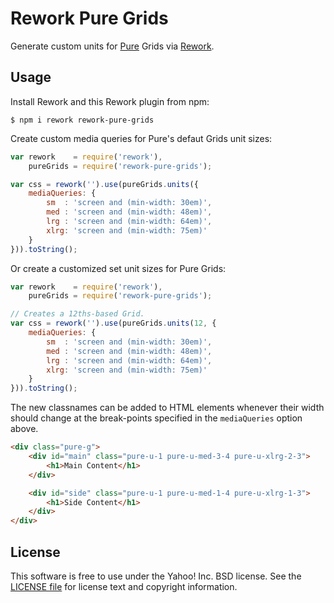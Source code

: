 Rework Pure Grids
=================

Generate custom units for [Pure][] Grids via [Rework][].


[Pure]: http://purecss.io/
[Rework]: https://github.com/visionmedia/rework


Usage
-----

Install Rework and this Rework plugin from npm:

```shell
$ npm i rework rework-pure-grids
```

Create custom media queries for Pure's defaut Grids unit sizes:

```js
var rework    = require('rework'),
    pureGrids = require('rework-pure-grids');

var css = rework('').use(pureGrids.units({
    mediaQueries: {
        sm  : 'screen and (min-width: 30em)',
        med : 'screen and (min-width: 48em)',
        lrg : 'screen and (min-width: 64em)',
        xlrg: 'screen and (min-width: 75em)'
    }
})).toString();
```

Or create a customized set unit sizes for Pure Grids:

```js
var rework    = require('rework'),
    pureGrids = require('rework-pure-grids');

// Creates a 12ths-based Grid.
var css = rework('').use(pureGrids.units(12, {
    mediaQueries: {
        sm  : 'screen and (min-width: 30em)',
        med : 'screen and (min-width: 48em)',
        lrg : 'screen and (min-width: 64em)',
        xlrg: 'screen and (min-width: 75em)'
    }
})).toString();
```

The new classnames can be added to HTML elements whenever their width should
change at the break-points specified in the `mediaQueries` option above.

```html
<div class="pure-g">
    <div id="main" class="pure-u-1 pure-u-med-3-4 pure-u-xlrg-2-3">
        <h1>Main Content</h1>
    </div>

    <div id="side" class="pure-u-1 pure-u-med-1-4 pure-u-xlrg-1-3">
        <h1>Side Content</h1>
    </div>
</div>
```


License
-------

This software is free to use under the Yahoo! Inc. BSD license.
See the [LICENSE file][] for license text and copyright information.


[LICENSE file]: https://github.com/yahoo/rework-pure-grids/blob/master/LICENSE
